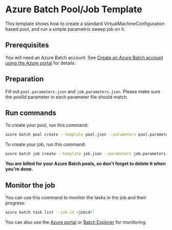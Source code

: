 # Azure Batch Pool/Job Template
This template shows how to create a standard VirtualMachineConfiguration based pool, and run a simple parametric sweep job on it.

## Prerequisites
You will need an Azure Batch account. See [Create an Azure Batch account using the Azure portal](https://docs.microsoft.com/azure/batch/batch-account-create-portal) for details.

## Preparation
Fill out `pool.parameters.json` and `job.parameters.json`.
Please make sure the poolId parameter in each parameter file should match.

## Run commands
To create your pool, run this command:
``` bash
azure batch pool create --template pool.json --parameters pool.parameters.json
```

To create your job, run this command:
``` bash
azure batch job create --template job.json --parameters job.parameters.json
``` 

**You are billed for your Azure Batch pools, so don't forget to delete it when you're done.**

## Monitor the job
You can use this command to monitor the tasks in the job and their progress:
``` bash
azure batch task list --job-id <jobid>`
```
You can also use the [Azure portal](https://portal.azure.com) or [Batch Explorer](https://github.com/Azure/azure-batch-samples/tree/master/CSharp/BatchExplorer) for monitoring.


